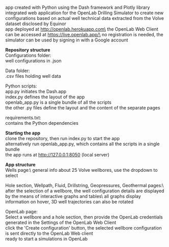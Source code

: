app created with Python using the Dash framework and Plotly library\
integrated web application for the OpenLab Drilling Simulator to create new configurations based on actual well technical data extracted from the Volve dataset disclosed by Equinor\
app deployed at http://openlab.herokuapp.com\
the OpenLab Web Client can be accessed at https://live.openlab.app/\
no registration is needed, the simulator can be used by signing in with a Google account

**Repository structure**\
Configurations folder:\
well configurations in .json

Data folder:\
.csv files holding well data

Python scripts:\
app.py initiates the Dash.app\
index.py defines the layout of the app\
openlab_app.py is a single bundle of all the scripts\
the other .py files define the layout and the content of the separate pages

requirements.txt:\
contains the Python dependencies

**Starting the app**\
clone the repository, then run index.py to start the app\
alternatively run openlab_app.py, which contains all the scripts in a single bundle\
the app runs at http://127.0.0.1:8050 (local server)

**App structure**\
Wells page:\ 
general info about 25 Volve wellbores, use the dropdown to select

Hole section, Wellpath, Fluid, Drillstring, Geopressures, Geothermal pages:\ 
after the selection of a wellbore, the well configuration details are displayed by the means of interactive graphs and tables\ 
all graphs display information on hover, 3D well trajectories can also be rotated

OpenLab page:\
Select a wellbore and a hole section, then provide the OpenLab credentials generated in the Settings of the OpenLab Web Client\
click the 'Create configuration' button, the selected wellbore configuration is sent directly to the OpenLab Web client\
ready to start a simulations in OpenLab
